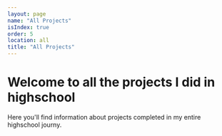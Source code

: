 ```yaml
---
layout: page
name: "All Projects"
isIndex: true
order: 5
location: all
title: "All Projects"
---
```

# Welcome to all the projects I did in highschool

Here you'll find information about projects completed in my entire highschool journy.
